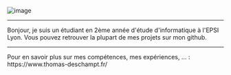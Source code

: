 ![image](https://user-images.githubusercontent.com/94399277/201357568-e0681882-2a4c-49d3-b87c-92416d69e26f.png)

<hr>

Bonjour, je suis un étudiant en 2ème année d'étude d'informatique à l'EPSI Lyon. 
Vous pouvez retrouver la plupart de mes projets sur mon github. 

<hr>
Pour en savoir plus sur mes compétences, mes expériences, ... : https://www.thomas-deschampt.fr/

